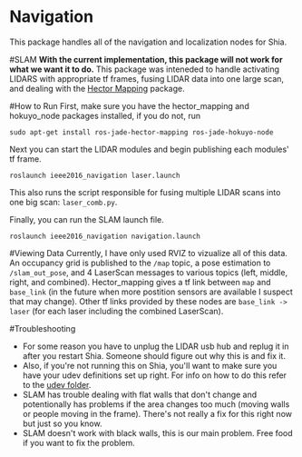 Navigation
=========

This package handles all of the navigation and localization nodes for Shia.

#SLAM
**With the current implementation, this package will not work for what we want it to do.** 
This package was inteneded to handle activating LIDARS with appropriate tf frames, fusing LIDAR data into one large scan, and dealing with the [Hector Mapping](http://wiki.ros.org/hector_mapping) package.

#How to Run
First, make sure you have the hector_mapping and hokuyo_node packages installed, if you do not, run 

    sudo apt-get install ros-jade-hector-mapping ros-jade-hokuyo-node
Next you can start the LIDAR modules and begin publishing each modules' tf frame.

    roslaunch ieee2016_navigation laser.launch
This also runs the script responsible for fusing multiple LIDAR scans into one big scan: ```laser_comb.py```.

Finally, you can run the SLAM launch file.

    roslaunch ieee2016_navigation navigation.launch

#Viewing Data
Currently, I have only used RVIZ to vizualize all of this data. An occupancy grid is published to the ```/map``` topic, a pose estimation to ```/slam_out_pose```, and 4 LaserScan messages to various topics (left, middle, right, and combined). Hector_mapping gives a tf link between ```map``` and ```base_link``` (in the future when more postition sensors are available I suspect that may change). Other tf links provided by these nodes are ```base_link -> laser``` (for each laser including the combined LaserScan).

#Troubleshooting
* For some reason you have to unplug the LIDAR usb hub and replug it in after you restart Shia. Someone should figure out why this is and fix it.
* Also, if you're not running this on Shia, you'll want to make sure you have your udev definitions set up right. For info on how to do this refer to the [udev folder](https://github.com/ufieeehw/IEEE2016/tree/master/udev).
* SLAM has trouble dealing with flat walls that don't change and potentionally has problems if the area changes too much (moving walls or people moving in the frame). There's not really a fix for this right now but just so you know.
* SLAM doesn't work with black walls, this is our main problem. Free food if you want to fix the problem.


